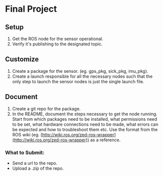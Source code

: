 # Final Project

##  Setup 
1. Get the ROS node for the sensor operational.
2. Verify it's publishing to the designated topic.

## Customize
1. Create a package for the sensor. (eg. gps_pkg, sick_pkg, imu_pkg).
2. Create a launch responsible for all the necessary nodes such that the only step to launch the sensor nodes is just the single launch file.

## Document
1. Create a git repo for the package.
2. In the README, document the steps necessary to get the node running. Start from which packages need to be installed, what permissions need to be set, what hardware connections need to be made, what errors can be expected and how to troubleshoot them etc. Use the format from the ROS wiki (eg. [http://wiki.ros.org/zed-ros-wrapper](http://wiki.ros.org/zed-ros-wrapper)) as a reference.

### What to Submit:
* Send a url to the repo.
* Upload a .zip of the repo.
